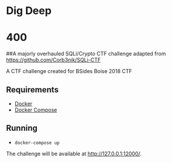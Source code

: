 # Dig Deep
# 400

##A majorly overhauled SQLi/Crypto CTF challenge adapted from https://github.com/Corb3nik/SQLi-CTF

A CTF challenge created for BSides Boise 2018 CTF

## Requirements
- [Docker](https://www.docker.com/)
- [Docker Compose](https://docs.docker.com/compose/)

## Running
- `docker-compose up`

The challenge will be available at http://127.0.0.1:12000/.
